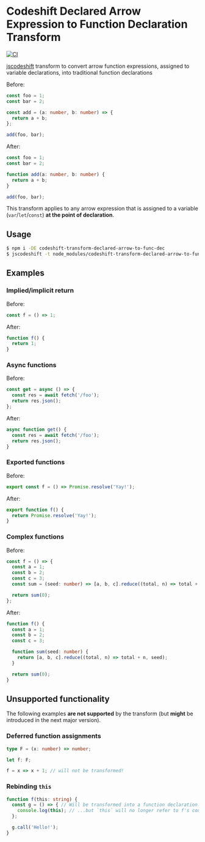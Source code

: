 # Codeshift Declared Arrow Expression to Function Declaration Transform

[![CI](https://github.com/jamesseanwright/codeshift-transform-declared-arrow-to-func-dec/workflows/CI/badge.svg?branch=master)](https://github.com/jamesseanwright/codeshift-transform-declared-arrow-to-func-dec/actions?query=workflow%3ACI)

[jscodeshift](https://github.com/facebook/jscodeshift) transform to convert arrow function expressions, assigned to variable declarations, into traditional function declarations

Before:

```ts
const foo = 1;
const bar = 2;

const add = (a: number, b: number) => {
  return a + b;
};

add(foo, bar);
```

After:

```ts
const foo = 1;
const bar = 2;

function add(a: number, b: number) {
  return a + b;
}

add(foo, bar);
```

This transform applies to any arrow expression that is assigned to a variable (`var`/`let`/`const`) **at the point of declaration**.

## Usage

```sh
$ npm i -DE codeshift-transform-declared-arrow-to-func-dec
$ jscodeshift -t node_modules/codeshift-transform-declared-arrow-to-func-dec/dist/index.js some-source-file.js
```

## Examples

### Implied/implicit return

Before:

```ts
const f = () => 1;
```

After:

```ts
function f() {
  return 1;
}
```

### Async functions

Before:

```ts
const get = async () => {
  const res = await fetch('/foo');
  return res.json();
};
```

After:

```ts
async function get() {
  const res = await fetch('/foo');
  return res.json();
}
```

### Exported functions

Before:

```ts
export const f = () => Promise.resolve('Yay!');
```

After:

```ts
export function f() {
  return Promise.resolve('Yay!');
}
```

### Complex functions

Before:

```ts
const f = () => {
  const a = 1;
  const b = 2;
  const c = 3;
  const sum = (seed: number) => [a, b, c].reduce((total, n) => total + n, seed);

  return sum(0);
};
```

After:

```ts
function f() {
  const a = 1;
  const b = 2;
  const c = 3;

  function sum(seed: number) {
    return [a, b, c].reduce((total, n) => total + n, seed);
  }

  return sum(0);
}
```

## Unsupported functionality

The following examples **are not supported** by the transform (but **might** be introduced in the next major version).

### Deferred function assignments

```ts
type F = (x: number) => number;

let f: F;

f = x => x + 1; // will not be transformed!
```

### Rebinding `this`

```ts
function f(this: string) {
  const g = () => { // Will be transformed into a function declaration...
    console.log(this); // ...but `this` will no longer refer to f's context!
  };

  g.call('Hello!');
}
```
